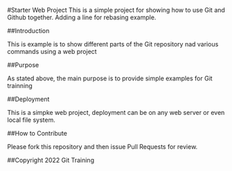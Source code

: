 #Starter Web Project 
This is a simple project for showing how to use Git and Github together. Adding a line for rebasing example.

##Introduction

This is example is to show different parts of the Git repository nad various commands using a web project

##Purpose

As stated above, the main purpose is to provide simple examples for Git trainning

##Deployment

This is a simpke web project, deployment can be on any web server or even local file system.

##How to Contribute

Please fork this repository and then issue Pull Requests for review.

##Copyright
2022 Git Training
